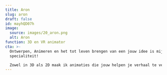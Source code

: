 ```yaml
---
title: Aron
slug: aron
draft: false
id: mayhQD07h
image:
  source: images/20_aron.png
  alt: Aron
function: 3D en VR animator
cta: >-
  Ontwerpen, Animeren en het tot leven brengen van een jouw idee is mijn
  specialiteit! 

  Zowel in 3D als 2D maak ik animaties die jouw helpen je verhaal te vertellen.
---
```

